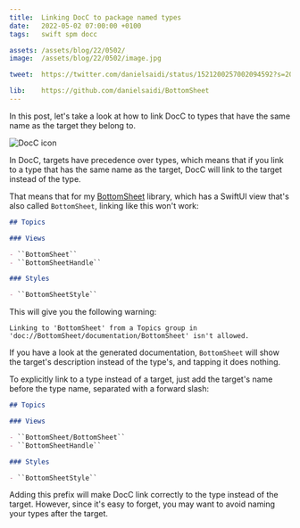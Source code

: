 ```yaml
---
title:  Linking DocC to package named types
date:   2022-05-02 07:00:00 +0100
tags:   swift spm docc

assets: /assets/blog/22/0502/
image:  /assets/blog/22/0502/image.jpg

tweet:  https://twitter.com/danielsaidi/status/1521200257002094592?s=20&t=wF1kbk5Nxm27t6vxQ1OeLQ

lib:    https://github.com/danielsaidi/BottomSheet
---
```


In this post, let's take a look at how to link DocC to types that have the same name as the target they belong to.

![DocC icon]({{page.image}})

In DocC, targets have precedence over types, which means that if you link to a type that has the same name as the target, DocC will link to the target instead of the type.

That means that for my [BottomSheet]({{page.lib}}) library, which has a SwiftUI view that's also called `BottomSheet`, linking like this won't work:

```markdown
## Topics

### Views

- ``BottomSheet``
- ``BottomSheetHandle``

### Styles

- ``BottomSheetStyle``
```

This will give you the following warning:

```
Linking to 'BottomSheet' from a Topics group in 'doc://BottomSheet/documentation/BottomSheet' isn't allowed.
```

If you have a look at the generated documentation, `BottomSheet` will show the target's description instead of the type's, and tapping it does nothing.

To explicitly link to a type instead of a target, just add the target's name before the type name, separated with a forward slash:

```markdown
## Topics

### Views

- ``BottomSheet/BottomSheet``
- ``BottomSheetHandle``

### Styles

- ``BottomSheetStyle``
```

Adding this prefix will make DocC link correctly to the type instead of the target. However, since it's easy to forget, you may want to avoid naming your types after the target.